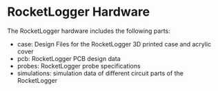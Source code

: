 RocketLogger Hardware
=====================

The RocketLogger hardware includes the following parts:
* case: Design Files for the RocketLogger 3D printed case and acrylic cover
* pcb: RocketLogger PCB design data
* probes: RocketLogger probe specifications
* simulations: simulation data of different circuit parts of the RocketLogger


